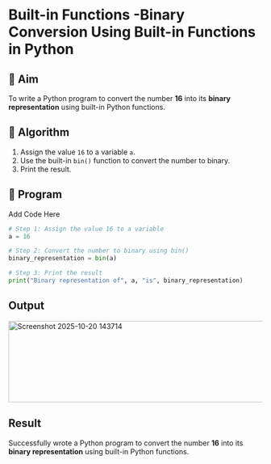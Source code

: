 # Built-in Functions -Binary Conversion Using Built-in Functions in Python

## 🎯 Aim
To write a Python program to convert the number **16** into its **binary representation** using built-in Python functions.

## 🧠 Algorithm
1. Assign the value `16` to a variable `a`.
2. Use the built-in `bin()` function to convert the number to binary.
3. Print the result.

## 🧾 Program

Add Code Here
```py
# Step 1: Assign the value 16 to a variable
a = 16

# Step 2: Convert the number to binary using bin()
binary_representation = bin(a)

# Step 3: Print the result
print("Binary representation of", a, "is", binary_representation)
```

## Output
<img width="1036" height="161" alt="Screenshot 2025-10-20 143714" src="https://github.com/user-attachments/assets/91a9efa3-114f-4f1d-92e3-ab7bd0332b7c" />

## Result
Successfully wrote a Python program to convert the number **16** into its **binary representation** using built-in Python functions.
